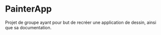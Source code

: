 # PainterApp
Projet de groupe ayant pour but de recréer une application de dessin, ainsi que sa documentation.
